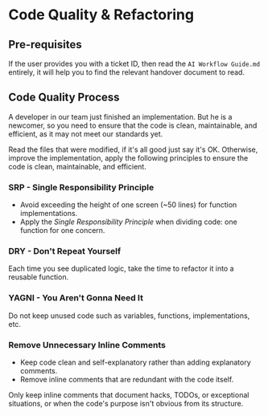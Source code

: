 # Code Quality & Refactoring

## Pre-requisites

If the user provides you with a ticket ID, then read the `AI Workflow Guide.md` entirely, it will help you to find the relevant handover document to read.

## Code Quality Process

A developer in our team just finished an implementation. But he is a newcomer, so you need to ensure that the code is clean, maintainable, and efficient, as it may not meet our standards yet.

Read the files that were modified, if it's all good just say it's OK. Otherwise, improve the implementation, apply the following principles to ensure the code is clean, maintainable, and efficient.

### SRP - Single Responsibility Principle

- Avoid exceeding the height of one screen (~50 lines) for function implementations.
- Apply the _Single Responsibility Principle_ when dividing code: one function for one concern.

### DRY - Don't Repeat Yourself

Each time you see duplicated logic, take the time to refactor it into a reusable function.

### YAGNI - You Aren't Gonna Need It

Do not keep unused code such as variables, functions, implementations, etc.

### Remove Unnecessary Inline Comments

- Keep code clean and self-explanatory rather than adding explanatory comments.
- Remove inline comments that are redundant with the code itself.

Only keep inline comments that document hacks, TODOs, or exceptional situations, or when the code's purpose isn't obvious from its structure.

